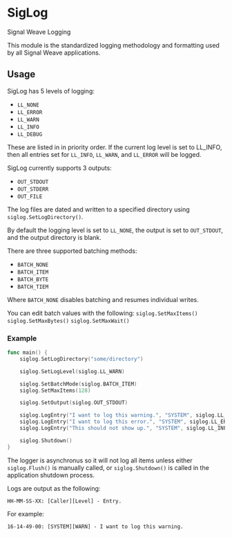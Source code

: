 # SigLog
Signal Weave Logging

This module is the standardized logging methodology and formatting used by all
Signal Weave applications.

## Usage

SigLog has 5 levels of logging:

* `LL_NONE`
* `LL_ERROR`
* `LL_WARN`
* `LL_INFO`
* `LL_DEBUG`

These are listed in in priority order. If the current log level is set to
LL_INFO, then all entries set for `LL_INFO`, `LL_WARN`, and `LL_ERROR` will be
logged.

SigLog currently supports 3 outputs:

* `OUT_STDOUT`
* `OUT_STDERR`
* `OUT_FILE`

The log files are dated and written to a specified directory using
`siglog.SetLogDirectory()`.

By default the logging level is set to `LL_NONE`, the output is set to
`OUT_STDOUT`, and the output directory is blank.

There are three supported batching methods:

* `BATCH_NONE`
* `BATCH_ITEM`
* `BATCH_BYTE`
* `BATCH_TIEM`

Where `BATCH_NONE` disables batching and resumes individual writes.

You can edit batch values with the following:
`siglog.SetMaxItems()`
`siglog.SetMaxBytes()`
`siglog.SetMaxWait()`

### Example

```go
func main() {
    siglog.SetLogDirectory("some/directory")

    siglog.SetLogLevel(siglog.LL_WARN)

    siglog.SetBatchMode(siglog.BATCH_ITEM)
    siglog.SetMaxItems(128)

    siglog.SetOutput(siglog.OUT_STDOUT)

    siglog.LogEntry("I want to log this warning.", "SYSTEM", siglog.LL_WARN)
    siglog.LogEntry("I want to log this error.", "SYSTEM", siglog.LL_ERROR)
    siglog.LogEntry("This should not show up.", "SYSTEM", siglog.LL_INFO)

    siglog.Shutdown()
}
```

The logger is asynchronus so it will not log all items unless either
`siglog.Flush()` is manually called, or `siglog.Shutdown()` is called in the
application shutdown process.

Logs are output as the following:

```
HH-MM-SS-XX: [Caller][Level] - Entry.
```

For example:

```
16-14-49-00: [SYSTEM][WARN] - I want to log this warning.
```
